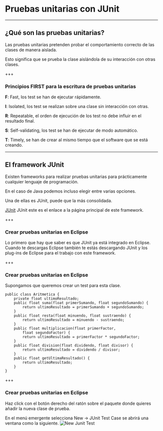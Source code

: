 # Pruebas unitarias con JUnit

---

## ¿Qué son las pruebas unitarias?
Las pruebas unitarias pretenden probar el comportamiento correcto de las clases de manera aislada.

Esto significa que se prueba la clase aislándola de su interacción con otras clases.

+++

### Principios FIRST para la escritura de pruebas unitarias
**F**: Fast, los test se han de ejecutar rápidamente.

**I**: Isolated, los test se realizan sobre una clase sin interacción con otras.

**R**: Repeatable, el orden de ejecución de los test no debe influir en el resultado final.

**S**: Self-validating, los test se han de ejecutar de modo automático.

**T**: Timely, se han de crear al mismo tiempo que el software que se está creando.

---

## El framework JUnit

Existen frameworks para realizar pruebas unitarias para prácticamente cualquier lenguaje de programación.

En el caso de Java podemos incluso elegir entre varias opciones.

Una de ellas es JUnit, puede que la más consolidada.

[JUnit](http://www.junit.org/) JUnit este es el enlace a la página principal de este framework.

+++

### Crear pruebas unitarias en Eclipse

Lo primero que hay que saber es que JUnit ya está integrado en Eclipse. Cuando te descargas Eclipse también te estás descargando JUnit y los plug-ins de Eclipse para el trabajo con este framework.

+++
### Crear pruebas unitarias en Eclipse
Supongamos que queremos crear un test para esta clase.

    public class Aritmetica {
        private float ultimoResultado;
        public float suma(float primerSumando, float segundoSumando) {
            return ultimoResultado = primerSumando + segundoSumando;
        }
        public float resta(float minuendo, float sustraendo) {
            return ultimoResultado = minuendo - sustraendo;
        }
        public float multiplicacion(float primerFactor,
            float segundoFactor) {
            return ultimoResultado = primerFactor * segundoFactor;
        }
        public float division(float dividendo, float divisor) {
            return ultimoResultado = dividendo / divisor;
        }
    	public float getUltimaResultado() {
        	return ultimoResultado;
    	}
    }
    
+++
### Crear pruebas unitarias en Eclipse
Haz click con el botón derecho del ratón sobre el paquete donde quieres añadir la nueva clase de prueba.

En el menú emergente selecciona New → JUnit Test Case se abrirá una ventana como la siguiente.
![New Junit Test](/home/joadelvia/Descargas/creacionTestCase.png  "New Junit Test")
